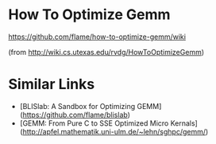 # How To Optimize Gemm
https://github.com/flame/how-to-optimize-gemm/wiki

(from http://wiki.cs.utexas.edu/rvdg/HowToOptimizeGemm)

# Similar Links
* [BLISlab: A Sandbox for Optimizing GEMM] (https://github.com/flame/blislab)
* [GEMM: From Pure C to SSE Optimized Micro Kernals] (http://apfel.mathematik.uni-ulm.de/~lehn/sghpc/gemm/)
